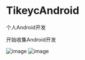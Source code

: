 # TikeycAndroid
个人Android开发

开始收集Android开发     


![image](https://github.com/tikeyc/TikeycAndroid/blob/master/Readme/screen1.gif) ![image](https://github.com/tikeyc/TikeycAndroid/blob/master/Readme/screen2.gif)     
